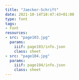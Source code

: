 ```yaml
---
title: "Jaecker-Schrift"
date: 2021-10-14T18:47:43+01:00
type: font
tags:
- Font
resources:
- src: "page103.jpg"
  params:
    iiif: page103/info.json
    class: sheet
- src: "page104.jpg"
  params:
    iiif: page104/info.json
    class: sheet
---
```

